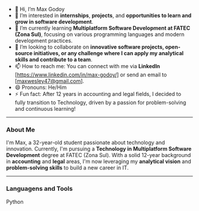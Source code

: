 - 👋 Hi, I’m Max Godoy
- 👀 I’m interested in **internships**, **projects**, and **opportunities to learn and grow in software development**.
- 🌱 I’m currently learning **Multiplatform Software Development at FATEC (Zona Sul)**, focusing on various programming languages and modern development practices.
- 💞️ I’m looking to collaborate on **innovative software projects, open-source initiatives, or any challenge where I can apply my analytical skills and contribute to a team**.
- 📫 How to reach me: You can connect with me via **LinkedIn** [https://www.linkedin.com/in/max-godoy/] or send an email to [maxwesley47@gmail.com].
- 😄 Pronouns: He/Him
- ⚡ Fun fact: After 12 years in accounting and legal fields, I decided to fully transition to Technology, driven by a passion for problem-solving and continuous learning!

---

### About Me

I'm Max, a 32-year-old student passionate about technology and innovation. Currently, I'm pursuing a **Technology in Multiplatform Software Development** degree at FATEC (Zona Sul). With a solid 12-year background in **accounting** and **legal** areas, I'm now leveraging my **analytical vision** and **problem-solving skills** to build a new career in IT.

---

### Languagens and Tools

Python

